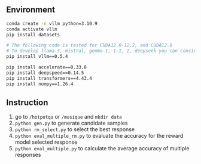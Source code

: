 ## Environment

```sh
conda create -n vllm python=3.10.9
conda activate vllm
pip install datasets

# The following code is tested for CUDA12.0-12.2, and CUDA12.6
# To develop llama-3, mistral, gemma-1, 1.1, 2, deepseek you can consider the following vllm version
pip install vllm==0.5.4

pip install accelerate==0.33.0
pip install deepspeed==0.14.5
pip install transformers==4.43.4
pip install numpy==1.26.4
```

## Instruction

1. go to `/hotpotqa` or `/musique` and `mkdir data`
2. `python gen.py` to generate candidate samples
3. `python rm_select.py` to select the best response
4. `python eval_multiple_rm.py` to evaluate the accuracy for the reward model selected response
5. `python eval_multiple.py` to calculate the average accuracy of multiple responses
